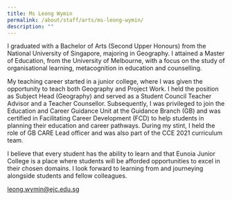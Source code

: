 ```yaml
---
title: Ms Leong Wymin
permalink: /about/staff/arts/ms-leong-wymin/
description: ""
---
```



I graduated with a Bachelor of Arts (Second Upper Honours) from the National University of Singapore, majoring in Geography. I attained a Master of Education, from the University of Melbourne, with a focus on the study of organisational learning, metacognition in education and counselling.

My teaching career started in a junior college, where I was given the opportunity to teach both Geography and Project Work. I held the position as Subject Head (Geography) and served as a Student Council Teacher Advisor and a Teacher Counsellor. Subsequently, I was privileged to join the Education and Career Guidance Unit at the Guidance Branch (GB) and was certified in Facilitating Career Development (FCD) to help students in planning their education and career pathways. During my stint, I held the role of GB CARE Lead officer and was also part of the CCE 2021 curriculum team.

I believe that every student has the ability to learn and that Eunoia Junior College is a place where students will be afforded opportunities to excel in their chosen domains. I look forward to learning from and journeying alongside students and fellow colleagues.

[leong.wymin@ejc.edu.sg](mailto:leong.wymin@ejc.edu.sg)